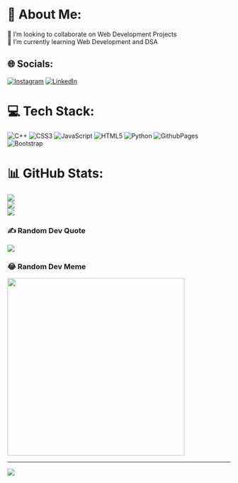 # 💫 About Me:
👯 I’m looking to collaborate on Web Development Projects<br>🌱 I’m currently learning Web Development and DSA<br>


## 🌐 Socials:
[![Instagram](https://img.shields.io/badge/Instagram-%23E4405F.svg?logo=Instagram&logoColor=white)](https://instagram.com/FarhanKhalidKayani) [![LinkedIn](https://img.shields.io/badge/LinkedIn-%230077B5.svg?logo=linkedin&logoColor=white)](https://linkedin.com/in/farhan-khalid-7283b825a) 

# 💻 Tech Stack:
![C++](https://img.shields.io/badge/c++-%2300599C.svg?style=for-the-badge&logo=c%2B%2B&logoColor=white) ![CSS3](https://img.shields.io/badge/css3-%231572B6.svg?style=for-the-badge&logo=css3&logoColor=white) ![JavaScript](https://img.shields.io/badge/javascript-%23323330.svg?style=for-the-badge&logo=javascript&logoColor=%23F7DF1E) ![HTML5](https://img.shields.io/badge/html5-%23E34F26.svg?style=for-the-badge&logo=html5&logoColor=white) ![Python](https://img.shields.io/badge/python-3670A0?style=for-the-badge&logo=python&logoColor=ffdd54) ![GithubPages](https://img.shields.io/badge/github%20pages-121013?style=for-the-badge&logo=github&logoColor=white) ![Bootstrap](https://img.shields.io/badge/bootstrap-%238511FA.svg?style=for-the-badge&logo=bootstrap&logoColor=white)
# 📊 GitHub Stats:
![](https://github-readme-stats.vercel.app/api?username=farhankhalidkayani&theme=dark&hide_border=false&include_all_commits=true&count_private=true)<br/>
![](https://github-readme-streak-stats.herokuapp.com/?user=farhankhalidkayani&theme=dark&hide_border=false)<br/>
![](https://github-readme-stats.vercel.app/api/top-langs/?username=farhankhalidkayani&theme=dark&hide_border=false&include_all_commits=true&count_private=true&layout=compact)

### ✍️ Random Dev Quote
![](https://quotes-github-readme.vercel.app/api?type=horizontal&theme=radical)

### 😂 Random Dev Meme
<img src='https://memer-new.vercel.app/' style="height: 400px;"/>

---
[![](https://visitcount.itsvg.in/api?id=farhankhalidkayani&icon=0&color=0)](https://visitcount.itsvg.in)

